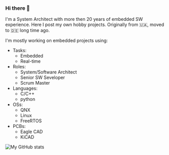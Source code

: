 ### Hi there 👋

I'm a System Architect with more then 20 years of embedded SW experience. Here I post my own hobby projects. Originally from 🇺🇦, moved to 🇩🇪 long time ago.

I'm mostly working on embedded projects using:

- Tasks:
  - Embedded
  - Real-time
- Roles:
  - System/Software Architect
  - Senior SW Seveloper
  - Scrum Master
- Languages:
  - C/C++
  - python
- OSs:
  - QNX
  - Linux
  - FreeRTOS
- PCBs:
  - Eagle CAD
  - KiCAD

![My GitHub stats](https://github-readme-stats.vercel.app/api?username=red-scorp&show_icons=true)

<!--
**red-scorp/red-scorp** is a ✨ _special_ ✨ repository because its `README.md` (this file) appears on your GitHub profile.

Here are some ideas to get you started:

- 🔭 I’m currently working on ...
- 🌱 I’m currently learning ...
- 👯 I’m looking to collaborate on ...
- 🤔 I’m looking for help with ...
- 💬 Ask me about ...
- 📫 How to reach me: ...
- 😄 Pronouns: ...
- ⚡ Fun fact: ...
-->
